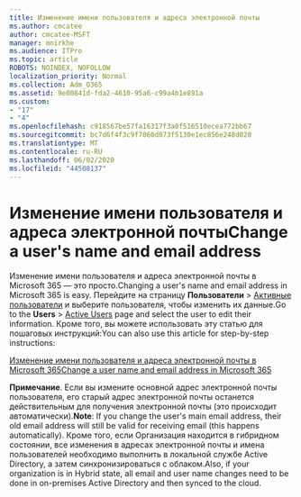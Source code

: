 ```yaml
---
title: Изменение имени пользователя и адреса электронной почты
ms.author: cmcatee
author: cmcatee-MSFT
manager: mnirkhe
ms.audience: ITPro
ms.topic: article
ROBOTS: NOINDEX, NOFOLLOW
localization_priority: Normal
ms.collection: Adm_O365
ms.assetid: 9e00841d-fda2-4610-95a6-c99a4b1e891a
ms.custom:
- "17"
- "4"
ms.openlocfilehash: c918567be57fa16317f3a0f516510ecea772bb67
ms.sourcegitcommit: bc7d6f4f3c9f7060d073f5130e1ec856e248d020
ms.translationtype: MT
ms.contentlocale: ru-RU
ms.lasthandoff: 06/02/2020
ms.locfileid: "44508137"
---
```

# <a name="change-a-users-name-and-email-address"></a><span data-ttu-id="5e83f-102">Изменение имени пользователя и адреса электронной почты</span><span class="sxs-lookup"><span data-stu-id="5e83f-102">Change a user's name and email address</span></span>

<span data-ttu-id="5e83f-103">Изменение имени пользователя и адреса электронной почты в Microsoft 365 — это просто.</span><span class="sxs-lookup"><span data-stu-id="5e83f-103">Changing a user's name and email address in Microsoft 365 is easy.</span></span> <span data-ttu-id="5e83f-104">Перейдите на страницу **Пользователи** \> [Активные пользователи](https://go.microsoft.com/fwlink/p/?linkid=834822) и выберите пользователя, чтобы изменить их данные.</span><span class="sxs-lookup"><span data-stu-id="5e83f-104">Go to the **Users** \> [Active Users](https://go.microsoft.com/fwlink/p/?linkid=834822) page and select the user to edit their information.</span></span> <span data-ttu-id="5e83f-105">Кроме того, вы можете использовать эту статью для пошаговых инструкций:</span><span class="sxs-lookup"><span data-stu-id="5e83f-105">You can also use this article for step-by-step instructions:</span></span>
  
[<span data-ttu-id="5e83f-106">Изменение имени пользователя и адреса электронной почты в Microsoft 365</span><span class="sxs-lookup"><span data-stu-id="5e83f-106">Change a user name and email address in Microsoft 365</span></span>](https://docs.microsoft.com/microsoft-365/admin/add-users/change-a-user-name-and-email-address)
  
 <span data-ttu-id="5e83f-107">**Примечание**. Если вы измените основной адрес электронной почты пользователя, его старый адрес электронной почты останется действительным для получения электронной почты (это происходит автоматически).</span><span class="sxs-lookup"><span data-stu-id="5e83f-107">**Note**: If you change the user's main email address, their old email address will still be valid for receiving email (this happens automatically).</span></span> <span data-ttu-id="5e83f-108">Кроме того, если Организация находится в гибридном состоянии, все изменения в адресах электронной почты и имена пользователей необходимо выполнить в локальной службе Active Directory, а затем синхронизироваться с облаком.</span><span class="sxs-lookup"><span data-stu-id="5e83f-108">Also, if your organization is in Hybrid state, all email and user name changes need to be done in on-premises Active Directory and then synced to the cloud.</span></span>